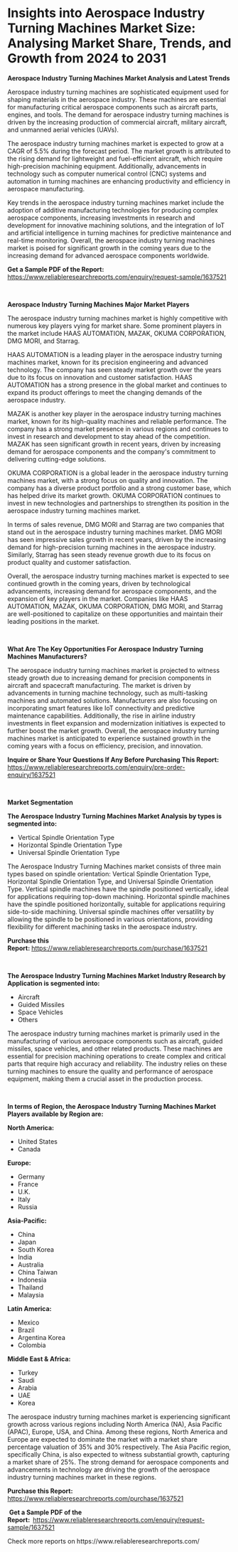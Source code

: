 <p><h1>Insights into Aerospace Industry Turning Machines Market Size: Analysing Market Share, Trends, and Growth from 2024 to 2031</h1></p><p><strong>Aerospace Industry Turning Machines Market Analysis and Latest Trends</strong></p>
<p><p>Aerospace industry turning machines are sophisticated equipment used for shaping materials in the aerospace industry. These machines are essential for manufacturing critical aerospace components such as aircraft parts, engines, and tools. The demand for aerospace industry turning machines is driven by the increasing production of commercial aircraft, military aircraft, and unmanned aerial vehicles (UAVs).</p><p>The aerospace industry turning machines market is expected to grow at a CAGR of 5.5% during the forecast period. The market growth is attributed to the rising demand for lightweight and fuel-efficient aircraft, which require high-precision machining equipment. Additionally, advancements in technology such as computer numerical control (CNC) systems and automation in turning machines are enhancing productivity and efficiency in aerospace manufacturing.</p><p>Key trends in the aerospace industry turning machines market include the adoption of additive manufacturing technologies for producing complex aerospace components, increasing investments in research and development for innovative machining solutions, and the integration of IoT and artificial intelligence in turning machines for predictive maintenance and real-time monitoring. Overall, the aerospace industry turning machines market is poised for significant growth in the coming years due to the increasing demand for advanced aerospace components worldwide.</p></p>
<p><strong>Get a Sample PDF of the Report:&nbsp;</strong> <a href="https://www.reliableresearchreports.com/enquiry/request-sample/1637521">https://www.reliableresearchreports.com/enquiry/request-sample/1637521</a></p>
<p>&nbsp;</p>
<p><strong>Aerospace Industry Turning Machines Major Market Players</strong></p>
<p><p>The aerospace industry turning machines market is highly competitive with numerous key players vying for market share. Some prominent players in the market include HAAS AUTOMATION, MAZAK, OKUMA CORPORATION, DMG MORI, and Starrag.</p><p>HAAS AUTOMATION is a leading player in the aerospace industry turning machines market, known for its precision engineering and advanced technology. The company has seen steady market growth over the years due to its focus on innovation and customer satisfaction. HAAS AUTOMATION has a strong presence in the global market and continues to expand its product offerings to meet the changing demands of the aerospace industry.</p><p>MAZAK is another key player in the aerospace industry turning machines market, known for its high-quality machines and reliable performance. The company has a strong market presence in various regions and continues to invest in research and development to stay ahead of the competition. MAZAK has seen significant growth in recent years, driven by increasing demand for aerospace components and the company's commitment to delivering cutting-edge solutions.</p><p>OKUMA CORPORATION is a global leader in the aerospace industry turning machines market, with a strong focus on quality and innovation. The company has a diverse product portfolio and a strong customer base, which has helped drive its market growth. OKUMA CORPORATION continues to invest in new technologies and partnerships to strengthen its position in the aerospace industry turning machines market.</p><p>In terms of sales revenue, DMG MORI and Starrag are two companies that stand out in the aerospace industry turning machines market. DMG MORI has seen impressive sales growth in recent years, driven by the increasing demand for high-precision turning machines in the aerospace industry. Similarly, Starrag has seen steady revenue growth due to its focus on product quality and customer satisfaction.</p><p>Overall, the aerospace industry turning machines market is expected to see continued growth in the coming years, driven by technological advancements, increasing demand for aerospace components, and the expansion of key players in the market. Companies like HAAS AUTOMATION, MAZAK, OKUMA CORPORATION, DMG MORI, and Starrag are well-positioned to capitalize on these opportunities and maintain their leading positions in the market.</p></p>
<p>&nbsp;</p>
<p><strong>What Are The Key Opportunities For Aerospace Industry Turning Machines Manufacturers?</strong></p>
<p><p>The aerospace industry turning machines market is projected to witness steady growth due to increasing demand for precision components in aircraft and spacecraft manufacturing. The market is driven by advancements in turning machine technology, such as multi-tasking machines and automated solutions. Manufacturers are also focusing on incorporating smart features like IoT connectivity and predictive maintenance capabilities. Additionally, the rise in airline industry investments in fleet expansion and modernization initiatives is expected to further boost the market growth. Overall, the aerospace industry turning machines market is anticipated to experience sustained growth in the coming years with a focus on efficiency, precision, and innovation.</p></p>
<p><strong>Inquire or Share Your Questions If Any Before Purchasing This Report:</strong> <a href="https://www.reliableresearchreports.com/enquiry/pre-order-enquiry/1637521">https://www.reliableresearchreports.com/enquiry/pre-order-enquiry/1637521</a></p>
<p>&nbsp;</p>
<p><strong>Market Segmentation</strong></p>
<p><strong>The Aerospace Industry Turning Machines Market Analysis by types is segmented into:</strong></p>
<p><ul><li>Vertical Spindle Orientation Type</li><li>Horizontal Spindle Orientation Type</li><li>Universal Spindle Orientation Type</li></ul></p>
<p><p>The Aerospace Industry Turning Machines market consists of three main types based on spindle orientation: Vertical Spindle Orientation Type, Horizontal Spindle Orientation Type, and Universal Spindle Orientation Type. Vertical spindle machines have the spindle positioned vertically, ideal for applications requiring top-down machining. Horizontal spindle machines have the spindle positioned horizontally, suitable for applications requiring side-to-side machining. Universal spindle machines offer versatility by allowing the spindle to be positioned in various orientations, providing flexibility for different machining tasks in the aerospace industry.</p></p>
<p><strong>Purchase this Report:&nbsp;</strong><a href="https://www.reliableresearchreports.com/purchase/1637521">https://www.reliableresearchreports.com/purchase/1637521</a></p>
<p>&nbsp;</p>
<p><strong>The Aerospace Industry Turning Machines Market Industry Research by Application is segmented into:</strong></p>
<p><ul><li>Aircraft</li><li>Guided Missiles</li><li>Space Vehicles</li><li>Others</li></ul></p>
<p><p>The aerospace industry turning machines market is primarily used in the manufacturing of various aerospace components such as aircraft, guided missiles, space vehicles, and other related products. These machines are essential for precision machining operations to create complex and critical parts that require high accuracy and reliability. The industry relies on these turning machines to ensure the quality and performance of aerospace equipment, making them a crucial asset in the production process.</p></p>
<p>&nbsp;</p>
<p><strong>In terms of Region, the Aerospace Industry Turning Machines Market Players available by Region are:</strong></p>
<p>
    <p> <strong> North America: </strong>
        <ul>
            <li>United States</li>
            <li>Canada</li>
        </ul>
        </p> 
    <p> <strong> Europe: </strong>
        <ul>
            <li>Germany</li>
            <li>France</li>
            <li>U.K.</li>
            <li>Italy</li>
            <li>Russia</li>
        </ul>
        </p> 
    <p> <strong> Asia-Pacific: </strong>
        <ul>
            <li>China</li>
            <li>Japan</li>
            <li>South Korea</li>
            <li>India</li>
            <li>Australia</li>
            <li>China Taiwan</li>
            <li>Indonesia</li>
            <li>Thailand</li>
            <li>Malaysia</li>
        </ul>
        </p> 
    <p> <strong> Latin America: </strong>
        <ul>
            <li>Mexico</li>
            <li>Brazil</li>
            <li>Argentina Korea</li>
            <li>Colombia</li>
        </ul>
        </p> 
    <p> <strong> Middle East & Africa: </strong>
        <ul>
            <li>Turkey</li>
            <li>Saudi</li>
            <li>Arabia</li>
            <li>UAE</li>
            <li>Korea</li>
        </ul>
    </p>
    </p>
<p><p>The aerospace industry turning machines market is experiencing significant growth across various regions including North America (NA), Asia Pacific (APAC), Europe, USA, and China. Among these regions, North America and Europe are expected to dominate the market with a market share percentage valuation of 35% and 30% respectively. The Asia Pacific region, specifically China, is also expected to witness substantial growth, capturing a market share of 25%. The strong demand for aerospace components and advancements in technology are driving the growth of the aerospace industry turning machines market in these regions.</p></p>
<p><strong>Purchase this Report: </strong><a href="https://www.reliableresearchreports.com/purchase/1637521">https://www.reliableresearchreports.com/purchase/1637521</a></p>
<p>&nbsp;<strong>Get a Sample PDF of the Report:&nbsp;&nbsp;</strong><a href="https://www.reliableresearchreports.com/enquiry/request-sample/1637521">https://www.reliableresearchreports.com/enquiry/request-sample/1637521</a></p>
<p><strong></strong></p>
<p>Check more reports on https://www.reliableresearchreports.com/</p>